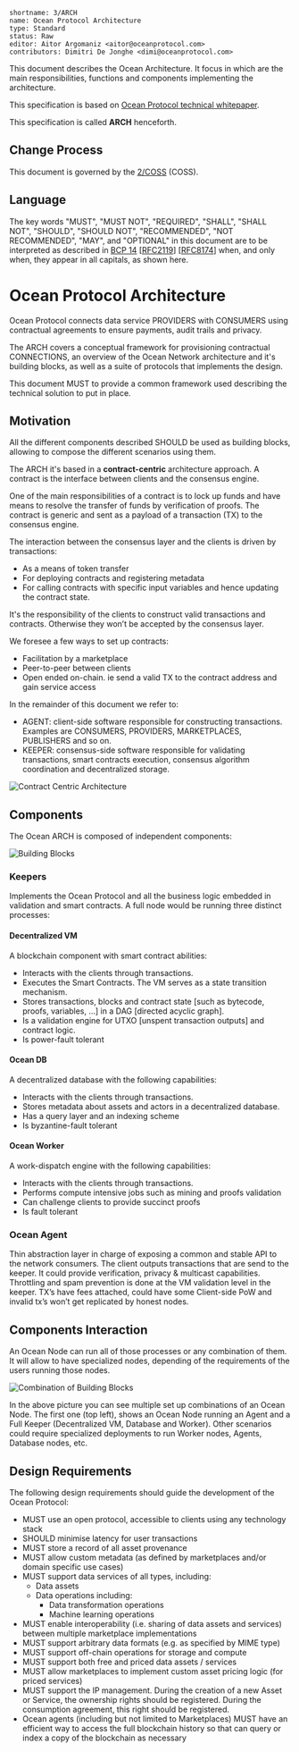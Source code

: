 ```
shortname: 3/ARCH
name: Ocean Protocol Architecture
type: Standard
status: Raw
editor: Aitor Argomaniz <aitor@oceanprotocol.com>
contributors: Dimitri De Jonghe <dimi@oceanprotocol.com>
```

This document describes the Ocean Architecture. 
It focus in which are the main responsibilities, functions and components implementing the architecture.

This specification is based on [Ocean Protocol technical whitepaper](https://github.com/oceanprotocol/whitepaper).

This specification is called **ARCH** henceforth.


## Change Process
This document is governed by the [2/COSS](../2/README.md) (COSS).

## Language
The key words "MUST", "MUST NOT", "REQUIRED", "SHALL", "SHALL NOT", "SHOULD", "SHOULD NOT", "RECOMMENDED", "NOT RECOMMENDED", "MAY", and "OPTIONAL" in this document are to be interpreted as described in [BCP 14](https://tools.ietf.org/html/bcp14) \[[RFC2119](https://tools.ietf.org/html/rfc2119)\] \[[RFC8174](https://tools.ietf.org/html/rfc8174)\] when, and only when, they appear in all capitals, as shown here.

# Ocean Protocol Architecture

Ocean Protocol connects data service PROVIDERS with CONSUMERS using 
contractual agreements to ensure payments, audit trails and privacy.

The ARCH covers a conceptual framework for provisioning contractual CONNECTIONS,
an overview of the Ocean Network architecture and it's building blocks,
as well as a suite of protocols that implements the design. 

This document MUST to provide a common framework used describing 
the technical solution to put in place. 

## Motivation

All the different components described SHOULD be used as building blocks, 
allowing to compose the different scenarios using them.

The ARCH it's based in a **contract-centric** architecture approach. 
A contract is the interface between clients and the consensus engine.

One of the main responsibilities of a contract is to 
lock up funds and have means to resolve the transfer of funds by verification of proofs. 
The contract is generic and sent as a payload of a transaction (TX) to the consensus engine.

The interaction between the consensus layer and the clients is driven by transactions:

* As a means of token transfer
* For deploying contracts and registering metadata
* For calling contracts with specific input variables and hence updating the contract state.

It's the responsibility of the clients to construct valid transactions and contracts. 
Otherwise they won’t be accepted by the consensus layer.

We foresee a few ways to set up contracts:

* Facilitation by a marketplace
* Peer-to-peer between clients
* Open ended on-chain. ie send a valid TX to the contract address and gain service access

In the remainder of this document we refer to:
- AGENT: client-side software responsible for constructing transactions.
Examples are CONSUMERS, PROVIDERS, MARKETPLACES, PUBLISHERS and so on.
- KEEPER: consensus-side software responsible for validating transactions, 
smart contracts execution, consensus algorithm coordination and decentralized storage.

![Contract Centric Architecture](images/contract-centric-arch.png)


## Components

The Ocean ARCH is composed of independent components:

![Building Blocks](images/building-blocks.png)

### Keepers

Implements the Ocean Protocol and all the business logic embedded in validation and smart contracts. 
A full node would be running three distinct processes:

#### Decentralized VM

A blockchain component with smart contract abilities:

* Interacts with the clients through transactions. 
* Executes the Smart Contracts. The VM serves as a state transition mechanism.
* Stores transactions, blocks and contract state [such as bytecode, proofs, variables, …] in a DAG [directed acyclic graph]. 
* Is a validation engine for UTXO [unspent transaction outputs] and contract logic.
* Is power-fault tolerant

#### Ocean DB

A decentralized database with the following capabilities:

* Interacts with the clients through transactions. 
* Stores metadata about assets and actors in a decentralized database. 
* Has a query layer and an indexing scheme
* Is byzantine-fault tolerant

#### Ocean Worker

A work-dispatch engine with the following capabilities:

* Interacts with the clients through transactions.
* Performs compute intensive jobs such as mining and proofs validation
* Can challenge clients to provide succinct proofs
* Is fault tolerant


### Ocean Agent

Thin abstraction layer in charge of exposing a common and stable API to the network consumers. The client outputs transactions that are send to the keeper. It could provide verification, privacy & multicast capabilities. Throttling and spam prevention is done at the VM validation level in the keeper. TX’s have fees attached, could have some Client-side PoW and invalid tx’s won’t get replicated by honest nodes.

## Components Interaction

An Ocean Node can run all of those processes or any combination of them. It will allow to have specialized nodes, depending of the requirements of the users running those nodes.

![Combination of Building Blocks](images/building-blocks-combination.png)

In the above picture you can see multiple set up combinations of an Ocean Node. The first one (top left), shows an Ocean Node running an Agent and a Full Keeper (Decentralized VM, Database and Worker). Other scenarios could require specialized deployments to run Worker nodes, Agents, Database nodes, etc.

## Design Requirements

The following design requirements should guide the development of the Ocean Protocol:

* MUST use an open protocol, accessible to clients using any technology stack
* SHOULD minimise latency for user transactions
* MUST store a record of all asset provenance
* MUST allow custom metadata (as defined by marketplaces and/or domain specific use cases)
* MUST support data services of all types, including:
  - Data assets
  - Data operations including:
    - Data transformation operations
    - Machine learning operations
* MUST enable interoperability (i.e. sharing of data assets and services) between multiple marketplace implementations
* MUST support arbitrary data formats (e.g. as specified by MIME type)
* MUST support off-chain operations for storage and compute
* MUST support both free and priced data assets / services
* MUST allow marketplaces to implement custom asset pricing logic (for priced services)
* MUST support the IP management. During the creation of a new Asset or Service, the ownership rights should be registered. During the consumption agreement, this right should be registered.
* Ocean agents (including but not limited to Marketplaces) MUST have an efficient way to access the full blockchain history so that can query or index a copy of the blockchain as necessary

